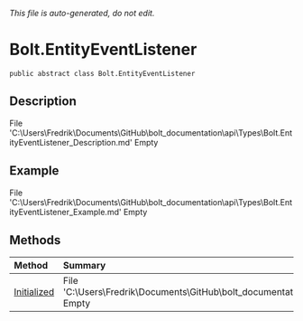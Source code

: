 *This file is auto-generated, do not edit.*

# Bolt.EntityEventListener
`public abstract class Bolt.EntityEventListener`
## Description
File 'C:\Users\Fredrik\Documents\GitHub\bolt_documentation\api\Types\Bolt.EntityEventListener_Description.md' Empty
## Example
File 'C:\Users\Fredrik\Documents\GitHub\bolt_documentation\api\Types\Bolt.EntityEventListener_Example.md' Empty
## Methods
| Method | Summary |
|:-----|:--------|
|[Initialized](Bolt.EntityEventListener/M/Initialized.md)|File 'C:\Users\Fredrik\Documents\GitHub\bolt_documentation\api\Types\Bolt.EntityEventListener\M\Initialized_Summary.md' Empty|
